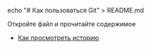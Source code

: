 echo "# Как пользоваться Git" > README.md

Откройте файл и прочитайте содержимое

- [Как просмотреть историю](./log_help.md)
